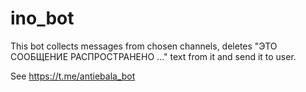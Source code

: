 # ino_bot

This bot collects messages from chosen channels, deletes "ЭТО СООБЩЕНИЕ РАСПРОСТРАНЕНО ..." text from it and send it to user.

See https://t.me/antiebala_bot
